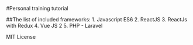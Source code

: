 #Personal training tutorial

##The list of included frameworks:
	1. Javascript ES6
	2. ReactJS
	3. ReactJs with Redux
	4. Vue JS 2
	5. PHP - Laravel

MIT License